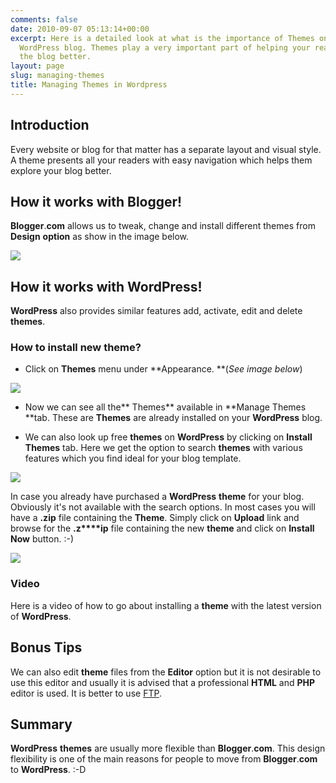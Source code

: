```yaml
---
comments: false
date: 2010-09-07 05:13:14+00:00
excerpt: Here is a detailed look at what is the importance of Themes on a self hosted
  WordPress blog. Themes play a very important part of helping your readers navigate
  the blog better.
layout: page
slug: managing-themes
title: Managing Themes in Wordpress
---
```


## Introduction


Every website or blog for that matter has a separate layout and visual style. A theme presents all your readers with easy navigation which helps them explore your blog better.


## How it works with Blogger!


**Blogger**.**com** allows us to tweak, change and install different themes from **Design** **option** as show in the image below.

[![](https://rtcamp.com/wp-content/uploads/2010/08/design-bloger-to-wordpress.png)](https://rtcamp.com/wp-content/uploads/2010/08/design-bloger-to-wordpress.png)


## How it works with WordPress!


**WordPress** also provides similar features add, activate, edit and delete **themes**.


### How to install new theme?





	
  * Click on **Themes** menu under **Appearance. **(_See image below_)


[![](https://rtcamp.com/wp-content/uploads/2010/08/themes-blogger-to-wordpress.png)](https://rtcamp.com/wp-content/uploads/2010/08/themes-blogger-to-wordpress.png)



	
  * Now we can see all the** Themes** available in **Manage Themes **tab. These are **Themes** are already installed on your **WordPress** blog.

	
  * We can also look up free **themes** on **WordPress** by clicking on **Install** **Themes** tab. Here we get the option to search **themes** with various features which you find ideal for your blog template.


[![](https://rtcamp.com/wp-content/uploads/2010/08/themes-blogger-to-wp.png)](https://rtcamp.com/wp-content/uploads/2010/08/themes-blogger-to-wp.png)

In case you already have purchased a **WordPress** **theme** for your blog. Obviously it's not available with the search options. In most cases you will have a **.zip** file containing the **Theme**. Simply click on **Upload** link and browse for the **.z****ip** file containing the new **theme** and click on **Install** **Now** button. :-)

[![](https://rtcamp.com/wp-content/uploads/2010/08/upload-theme-blogger-to-wp.png)](https://rtcamp.com/wp-content/uploads/2010/08/upload-theme-blogger-to-wp.png)


### Video


Here is a video of how to go about installing a **theme** with the latest version of **WordPress**.


## Bonus Tips


We can also edit **theme** files from the **Editor** option but it is not desirable to use this editor and usually it is advised that a professional **HTML** and **PHP** editor is used. It is better to use [FTP](http://filezilla-project.org/).


## Summary


**WordPress** **themes** are usually more flexible than **Blogger**.**com**. This design flexibility is one of the main reasons for people to move from **Blogger**.**com** to **WordPress**. :-D
